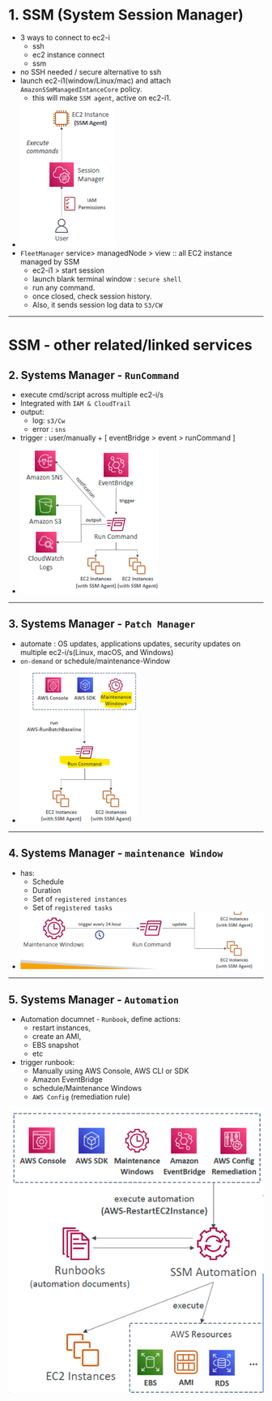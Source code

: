 # 1. SSM (System Session Manager)
- 3 ways to connect to ec2-i
  - ssh
  - ec2 instance connect
  - ssm
- no SSH needed / secure alternative to ssh
- launch ec2-i1(window/Linux/mac) and attach `AmazonSSmManagedIntanceCore` policy. 
  - this will make `SSM agent`, active on ec2-i1.
- ![img.png](../99_img/moreSrv/ssm/ssm.png)
- `FleetManager` service> managedNode > view :: all EC2 instance managed by SSM
  - ec2-i1 > start session
  - launch blank terminal window : `secure shell`
  - run any command.
  - once closed, check session history.
  - Also, it sends session log data to `S3/CW`

---
# SSM - other related/linked services
## 2. Systems Manager - `RunCommand`
- execute cmd/script across multiple ec2-i/s
- Integrated with `IAM & CloudTrail`
- output:
  - log: `s3/Cw`
  - error : `sns`
- trigger : user/manually + [ eventBridge > event > runCommand ]
- ![img.png](../99_img/moreSrv/ssm/img.png)

---
## 3. Systems Manager - `Patch Manager`
- automate : OS updates, applications updates, security updates on multiple ec2-i/s(Linux, macOS, and Windows)
- `on-demand` or schedule/maintenance-Window
- ![img_1.png](../99_img/moreSrv/ssm/img_1.png)

---
## 4. Systems Manager - `maintenance Window`
- has:
  - Schedule
  - Duration
  - Set of `registered instances`
  - Set of `registered tasks`
- ![img_2.png](../99_img/moreSrv/ssm/img_2.png)

---
## 5. Systems Manager - `Automation`
- Automation documnet - `Runbook`, define actions:
  - restart instances, 
  - create an AMI, 
  - EBS snapshot
  - etc
- trigger runbook:
  - Manually using AWS Console, AWS CLI or SDK
  - Amazon EventBridge
  - schedule/Maintenance Windows
  - `AWS Config` (remediation rule)

![img_3.png](../99_img/moreSrv/ssm/img_3.png)




